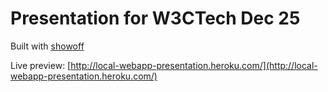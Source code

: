 # Presentation for W3CTech Dec 25

Built with [showoff](https://github.com/schacon/showoff)

Live preview: [http://local-webapp-presentation.heroku.com/](http://local-webapp-presentation.heroku.com/)
